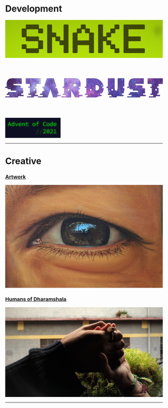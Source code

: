 # Development

<a href="/Snake2000">
  <img alt="An image of the Snake 2000 title banner." src="images/snake_thumbnail.png?raw=true">
</a>

<br><br>

<a href="https://itch.io/jam/gamedevtv-jam-2022/rate/1553285">
  <img alt="An image of the Stardust title banner." src="images/Stardust_Banner_transparent.png?raw=true">
</a>

<br><br>

<a href="https://github.com/2nPlusOne/AoC-2021">
  <img alt="An image with the text 'Advent of Code 2021 in green letters." src="images/adventofcode.png?raw=true">
</a>

---

# Creative

### [Artwork](https://www.instagram.com/rwebbart/)
<a href="https://www.instagram.com/rwebbart/">
  <img alt="An image of a painting of an eye done by Ryan." src="images/eye.png?raw=true">
</a>

<br>

### [Humans of Dharamshala](/pages/humans_of_dharamshala)
<a href="/pages/humans_of_dharamshala">
  <img alt="A photo of two hands gently clasped, each arm extending from either side to the center." src="images/carpe-diem.jpeg?raw=true">
</a>

---
